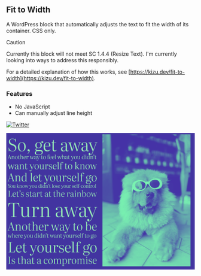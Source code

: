 ## Fit to Width

A WordPress block that automatically adjusts the text to fit the width of its container. CSS only.

> [!CAUTION]
> Currently this block will not meet SC 1.4.4 (Resize Text).
> I'm currently looking into ways to address this responsibly.

For a detailed explanation of how this works, see [https://kizu.dev/fit-to-width](https://kizu.dev/fit-to-width).

### Features

- No JavaScript
- Can manually adjust line height

[![Twitter](https://img.shields.io/twitter/url/https/twitter.com/kevinbatdorf.svg?style=social&label=Follow%20%40kevinbatdorf)](https://twitter.com/kevinbatdorf)

![Fit to Width](https://raw.githubusercontent.com/kevinbatdorf/fit-to-width/main/.wordpress-org/screenshot-1.png)
